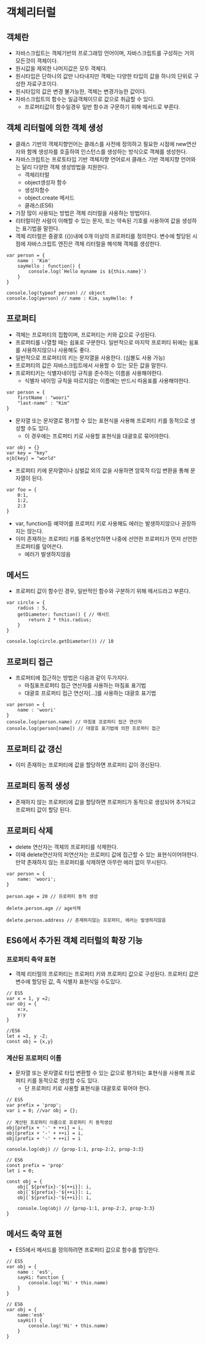 # 객체리터럴
## 객체란 
- 자바스크립트는 객체기반의 프로그래밍 언어이며, 자바스크립트를 구성하는 거의 모든것이 객체이다.
- 원시값을 제외한 나머지값은 모두 객체다. 
- 원시타입은 단하나의 값만 나타내지만 객체는 다양한 타입의 값을 하나의 단위로 구성한 자료구조이다. 
- 원시타입의 값은 변경 불가능한, 객체는 변경가능한 값이다. 
- 자바스크립트의 함수는 일급객체이므로 값으로 취급할 수 있다. 
    - 프로퍼티값이 함수일경우 일반 함수과 구문하기 위해 메서드로 부른다. 

## 객체 리터럴에 의한 객체 생성
- 클래스 기반의 객체지향언어는 클래스를 사전에 정의하고 필요한 시점에 new연산자와 함께 생성자를 호출하여 인스턴스를 생성하는 방식으로 객체를 생성한다. 
- 자바스크립트는 프로토타입 기반 객체지향 언어로서 클래스 기반 객체지향 언어와는 달리 다양한 객체 생성방법을 지원한다.
    - 객체리터럴
    - object생성자 함수
    - 생성자함수
    - object.create 메서드
    - 클래스(ES6)
- 가장 많이 사용되는 방법은 객체 리터럴을 사용하는 방법이다. 
- 리터럴이란 사람이 이해할 수 있는 문자, 또는 약속된 기호를 사용하여 값을 생성하는 표기법을 말한다. 
- 객체 리터럴은 중괄호 ({})내에 0개 이상의 프로퍼티를 정의한다. 변수에 할당된 시점에 자바스크립트 엔진은 객체 리터럴을 해석해 객체를 생성한다. 

```
var person = {
    name : 'Kim'
    sayHello : function() {
        console.log(`Hello myname is ${this.name}`)
    }
}

console.log(typeof person) // object
console.log(person) // name : Kim, sayHello: f
```

## 프로퍼티 
- 객체는 프로퍼티의 집합이며, 프로퍼티는 키와 값으로 구성된다. 
- 프로퍼티를 나열할 때는 쉽표로 구분한다. 일반적으로 마지막 프로퍼티 뒤에는 쉼표를 사용하지않으나 사용해도 좋다. 
- 일반적으로 프로퍼티의 키는 문자열을 사용한다. (심볼도 사용 가능)
- 프로퍼티의 값은 자바스크립트에서 사용할 수 있는 모든 값을 말한다. 
- 프로퍼티키는 식별자네이밍 규칙을 준수하는 이름을 사용해야한다. 
    - 식별자 네이밍 규칙을 따르지않는 이름에는 반드시 따옴표를 사용해야한다. 
```
var person = {
    firstName : "woori"
    "last-name" : "Kim"
}
```
- 문자열 또는 문자열로 평가할 수 있는 표현식을 사용해 프로퍼티 키를 동적으로 생성할 수도 있다. 
    - 이 경우에는 프로퍼티 키로 사용할 표현식을 대괄호로 묶어야한다. 
```
var obj = {}
var key = "key"
ojb[key] = "world"
```
- 프로퍼티 키에 문자열이나 심벌값 외의 값을 사용하면 암묵적 타입 변환을 통해 문자열이 된다. 
```
var foo = {
    0:1,
    1:2, 
    2:3
}
```
- var, function등 예약어를 프로퍼티 키로 사용해도 에러는 발생하지않으나 권장하지는 않는다. 
- 이미 존재하는 프로퍼티 키를 중복선언하면 나중에 선언한 프로퍼티가 먼저 선언한 프로퍼티를 덮어쓴다. 
    - 에러가 발생하지않음 

## 메서드
- 프로퍼티 값이 함수인 경우, 일반적인 함수와 구분하기 위해 메서드라고 부른다. 
```
var circle = {
    radius : 5, 
    getDiameter: function() { // 메서드
        return 2 * this.radius;
    }
}

console.log(circle.getDiameter()) // 10
```

## 프로퍼티 접근
- 프로퍼티에 접근하는 방법은 다음과 같이 두가지다. 
    - 마침표프로퍼티 접근 연산자를 사용하는 마침표 표기법
    - 대괄호 프로퍼티 접근 연산자[...]를 사용하는 대괄호 표기법
```
var person = {
    name : 'woori'
}
console.log(person.name) // 마침표 프로퍼티 접근 연산자
console.log(person[name]) // 대괄호 표기법에 의한 프로퍼티 접근
```

## 프로퍼티 값 갱신
- 이미 존재하는 프로퍼티에 값을 할당하면 프로퍼티 값이 갱신된다. 

## 프로퍼티 동적 생성 
- 존재하지 않는 프로퍼티에 값을 할당하면 프로퍼티가 동적으로 생성되어 추가되고 프로퍼티 값이 할당 된다. 

## 프로퍼티 삭제
- delete 연산자는 객체의 프로퍼티를 삭제한다. 
- 이때 delete연산자의 피연산자는 프로퍼티 값에 접근할 수 있는 표현식이어야한다. 만약 존재하지 않는 프로퍼티를 삭제하면 아무런 에러 없이 무시된다. 

```
var person = {
    name: 'woori';
}

person.age = 20 // 프로퍼티 동적 생성

delete.person.age // age삭제 

delete.person.address // 존재하지않는 프로퍼티, 에러는 발생하지않음 

```

## ES6에서 추가된 객체 리터럴의 확장 기능
### 프로퍼티 축약 표현 
- 객체 리터럴의 프로퍼티는 프로퍼티 키와 프로퍼티 값으로 구성된다. 프로퍼티 값은 변수에 할당된 값, 즉 식별자 표현식일 수도있다. 

```
// ES5
var x = 1, y =2; 
var obj = {
    x:x,
    y:y
}

//ES6
let x =1, y -2;
const obj = {x,y}
```

### 계산된 프로퍼티 이름 
- 문자열 또는 문자열로 타입 변환할 수 있는 값으로 평가되는 표현식을 사용해 프로퍼티 키를 동적으로 생성할 수도 있다. 
    - 단 프로퍼티 키로 사용할 표현식을 대괄호로 묶어야 한다. 

```
// ES5
var prefix = 'prop';
var i = 0; //var obj = {};

// 계산된 프로퍼티 이름으로 프로퍼티 키 동적생성
obj[prefix + '-' + ++i] = i,
obj[prefix + '-' + ++i] = i,
obj[prefix + '-' + ++i] = i

console.log(obj) // {prop-1:1, prop-2:2, prop-3:3}

// ES6
const prefix = 'prop'
let i = 0;

const obj = {
    obj[`${prefix}-'${++i}]: i,
    obj[`${prefix}-'${++i}]: i,
    obj[`${prefix}-'${++i}]: i,

    console.log(obj) // {prop-1:1, prop-2:2, prop-3:3}
}

```

## 메서드 축약 표현 
- ES5에서 메서드를 정의하려면 프로퍼티 값으로 함수를 할당한다. 
```
// ES5 
var obj = {
    name : 'es5',
    sayHi: function {
        console.log('Hi' + this.name)
    }
}

// ES6 
var obj = {
    name:'es6'
    sayHi() {
        console.log('Hi' + this.name)
    }
}
```